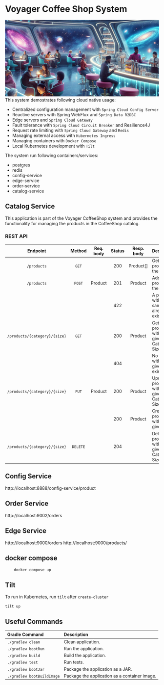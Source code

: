 # Voyager Coffee Shop System
![Preview](https://github.com/junruitao/microservices-in-boot/blob/master/background.png)
This system demostrates following cloud native usage:
* Centralized configuration management with `Spring Cloud Config Server`
* Reactive servers with Spring WebFlux and `Spring Data R2DBC`
* Edge servers and `Spring Cloud Gateway`
* Fault tolerance with `Spring Cloud Circuit Breaker` and Resilience4J
* Request rate limiting with `Spring Cloud Gateway` and `Redis`
* Managing external access with `Kubernetes Ingress`
* Managing containers with `Docker Compose`
* Local Kubernetes development with `Tilt`

The system run following containers/services:
* postgres
* redis
* config-service
* edge-service
* order-service
* catalog-service

## Catalog Service

This application is part of the Voyager CoffeeShop system and provides the functionality for managing
the products in the CoffeeShop catalog. 



### REST API

| Endpoint	      | Method   | Req. body  | Status | Resp. body     | Description    		   	     |
|:---------------:|:--------:|:----------:|:------:|:--------------:|:-------------------------------|
| `/products`        | `GET`    |            | 200    | Product[]         | Get all the products in the catalog. |
| `/products`        | `POST`   | Product      | 201    | Product          | Add a new product to the catalog. |
|                 |          |            | 422    |                | A product with the same ISBN already exists. |
| `/products/{category}/{size}` | `GET`    |            | 200    | Product          | Get the product with the given Category & Size. |
|                 |          |            | 404    |                | No product with the given ISBN exists. |
| `/products/{category}/{size}` | `PUT`    | Product      | 200    | Product          | Update the product with the given Category & Size. |
|                 |          |            | 200    | Product          | Create a product with the given ISBN. |
| `/products/{category}/{size}` | `DELETE` |            | 204    |                | Delete the product with the given Category & Size. |



## Config Service
http://localhost:8888/config-service/product

## Order Service
http://localhost:9002/orders

## Edge Service
http://localhost:9000/orders
http://localhost:9000/products/

## docker compose
```
    docker compose up
```

## Tilt

To run in Kubernetes, run `tilt` after `create-cluster`
```
tilt up
```

## Useful Commands

| Gradle Command	         | Description                                   |
|:---------------------------|:----------------------------------------------|
| `./gradlew clean`        | Clean  application.                          |:----------------------------------------------|
| `./gradlew bootRun`        | Run the application.                          |
| `./gradlew build`          | Build the application.                        |
| `./gradlew test`           | Run tests.                                    |
| `./gradlew bootJar`        | Package the application as a JAR.             |
| `./gradlew bootBuildImage` | Package the application as a container image. |
